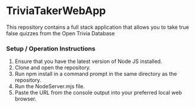 # TriviaTakerWebApp
This repository contains a full stack application that allows you to take true false quizzes from the Open Trivia Database

### Setup / Operation Instructions
1. Ensure that you have the latest version of Node JS installed.
2. Clone and open the repository.
3. Run npm install in a command prompt in the same directory as the repository.
4. Run the NodeServer.mjs file.
5. Paste the URL from the console output into your preferred local web browser.
